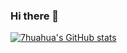 ### Hi there 👋

<!--
**7huahua/7huahua** is a ✨ _special_ ✨ repository because its `README.md` (this file) appears on your GitHub profile.

Here are some ideas to get you started:

- 🔭 I’m currently working on ...
- 🌱 I’m currently learning ...
- 👯 I’m looking to collaborate on ...
- 🤔 I’m looking for help with ...
- 💬 Ask me about ...
- 📫 How to reach me: ...
- 😄 Pronouns: ...
- ⚡ Fun fact: ...
-->
<!-- [![My GitHub data](https://github-readme-stats.vercel.app/api?username=7huahua&count_private=true&show_icons=true)]() -->

[![7huahua's GitHub stats](https://github-readme-stats-xi-taupe.vercel.app/api?username=7huahua&count_private=true&show_icons=true)](https://github.com/anuraghazra/github-readme-stats)

<!-- [![Top Langs](https://github-readme-stats.vercel.app/api/top-langs/?username=7huahua)](https://github.com/anuraghazra/github-readme-stats) -->
